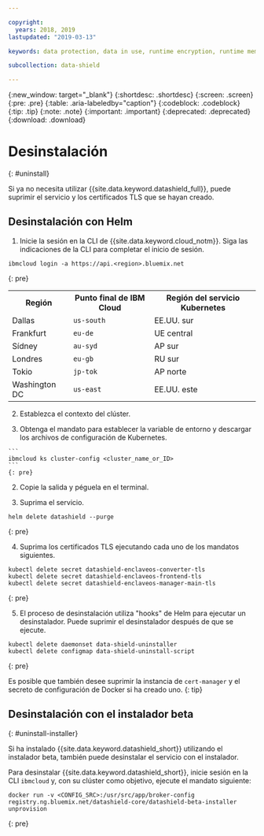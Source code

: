 ```yaml
---

copyright:
  years: 2018, 2019
lastupdated: "2019-03-13"

keywords: data protection, data in use, runtime encryption, runtime memory encryption, encrypted memory, intel sgx, software guard extensions, fortanix runtime encryption

subcollection: data-shield

---
```


{:new_window: target="_blank"}
{:shortdesc: .shortdesc}
{:screen: .screen}
{:pre: .pre}
{:table: .aria-labeledby="caption"}
{:codeblock: .codeblock}
{:tip: .tip}
{:note: .note}
{:important: .important}
{:deprecated: .deprecated}
{:download: .download}

# Desinstalación
{: #uninstall}

Si ya no necesita utilizar {{site.data.keyword.datashield_full}}, puede suprimir el servicio y los certificados TLS que se hayan creado.


## Desinstalación con Helm

1. Inicie la sesión en la CLI de {{site.data.keyword.cloud_notm}}. Siga las indicaciones de la CLI para completar el inicio de sesión.

  ```
  ibmcloud login -a https://api.<region>.bluemix.net
  ```
  {: pre}

  <table>
    <tr>
      <th>Región</th>
      <th>Punto final de IBM Cloud</th>
      <th>Región del servicio Kubernetes</th>
    </tr>
    <tr>
      <td>Dallas</td>
      <td><code>us-south</code></td>
      <td>EE.UU. sur</td>
    </tr>
    <tr>
      <td>Frankfurt</td>
      <td><code>eu-de</code></td>
      <td>UE central</td>
    </tr>
    <tr>
      <td>Sídney</td>
      <td><code>au-syd</code></td>
      <td>AP sur</td>
    </tr>
    <tr>
      <td>Londres</td>
      <td><code>eu-gb</code></td>
      <td>RU sur</td>
    </tr>
    <tr>
      <td>Tokio</td>
      <td><code>jp-tok</code></td>
      <td>AP norte</td>
    </tr>
    <tr>
      <td>Washington DC</td>
      <td><code>us-east</code></td>
      <td>EE.UU. este</td>
    </tr>
  </table>

2. Establezca el contexto del clúster.

  1. Obtenga el mandato para establecer la variable de entorno y descargar los archivos de configuración de Kubernetes.

    ```
    ibmcloud ks cluster-config <cluster_name_or_ID>
    ```
    {: pre}

  2. Copie la salida y péguela en el terminal.

3. Suprima el servicio.

  ```
  helm delete datashield --purge
  ```
  {: pre}

4. Suprima los certificados TLS ejecutando cada uno de los mandatos siguientes.

  ```
  kubectl delete secret datashield-enclaveos-converter-tls
  kubectl delete secret datashield-enclaveos-frontend-tls
  kubectl delete secret datashield-enclaveos-manager-main-tls
  ```
  {: pre}

5. El proceso de desinstalación utiliza "hooks" de Helm para ejecutar un desinstalador. Puede suprimir el desinstalador después de que se ejecute.

  ```
  kubectl delete daemonset data-shield-uninstaller
  kubectl delete configmap data-shield-uninstall-script
  ```
  {: pre}

Es posible que también desee suprimir la instancia de `cert-manager` y el secreto de configuración de Docker si ha creado uno.
{: tip}



## Desinstalación con el instalador beta
{: #uninstall-installer}

Si ha instalado {{site.data.keyword.datashield_short}} utilizando el instalador beta, también puede desinstalar el servicio con el instalador.

Para desinstalar {{site.data.keyword.datashield_short}}, inicie sesión en la CLI `ibmcloud` y, con su clúster como objetivo, ejecute el mandato siguiente:

  ```
  docker run -v <CONFIG_SRC>:/usr/src/app/broker-config registry.ng.bluemix.net/datashield-core/datashield-beta-installer unprovision
  ```
  {: pre}
